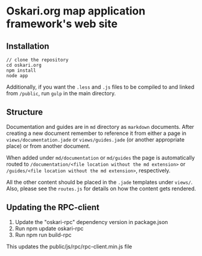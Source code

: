 # Oskari.org map application framework's web site

## Installation

```
// clone the repository
cd oskari.org
npm install
node app
```

Additionally, if you want the `.less` and `.js` files to be compiled to and linked from `/public`, run `gulp` in the main directory.

## Structure

Documentation and guides are in `md` directory as `markdown` documents. After creating a new document remember to reference it from either a page in `views/documentation.jade` or `views/guides.jade` (or another appropriate place) or from another document.

When added under `md/documentation` or `md/guides` the page is automatically routed to `/documentation/<file location without the md extension>` or `/guides/<file location without the md extension>`, respectively.

All the other content should be placed in the `.jade` templates under `views/`. Also, please see the `routes.js` for details on how the content gets rendered.

## Updating the RPC-client

1. Update the "oskari-rpc" dependency version in package.json
2. Run npm update oskari-rpc
3. Run npm run build-rpc

This updates the public/js/rpc/rpc-client.min.js file

